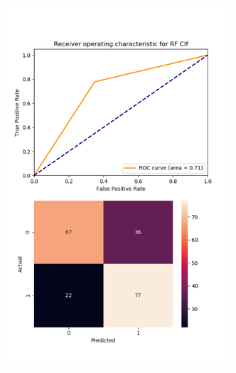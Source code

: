 ![ROC Curve and Confusion Matrix Generated for simply Random Forest Clf](https://github.com/kevindean/RandomForestImageClassification/blob/master/pictures/ROC_CFMatrix.png)
